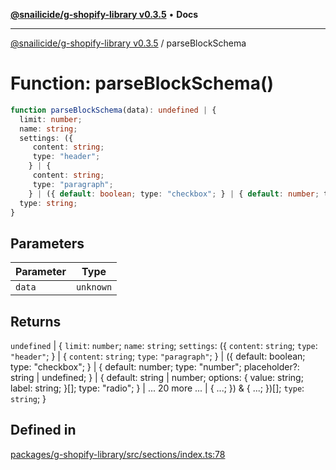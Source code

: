 [**@snailicide/g-shopify-library v0.3.5**](../README.md) • **Docs**

---

[@snailicide/g-shopify-library v0.3.5](../README.md) / parseBlockSchema

# Function: parseBlockSchema()

```ts
function parseBlockSchema(data): undefined | {
  limit: number;
  name: string;
  settings: ({
     content: string;
     type: "header";
    } | {
     content: string;
     type: "paragraph";
    } | ({ default: boolean; type: "checkbox"; } | { default: number; type: "number"; placeholder?: string | undefined; } | { default: string | number; options: { value: string; label: string; }[]; type: "radio"; } | ... 20 more ... | { ...; }) & { ...; })[];
  type: string;
}
```

## Parameters

| Parameter | Type      |
| --------- | --------- |
| `data`    | `unknown` |

## Returns

`undefined` | \{ `limit`: `number`; `name`: `string`; `settings`: (\{ `content`:
`string`; `type`: `"header"`; } | \{ `content`: `string`; `type`: `"paragraph"`;
} | (\{ default: boolean; type: "checkbox"; } | \{ default: number; type:
"number"; placeholder?: string | undefined; } | \{ default: string | number;
options: \{ value: string; label: string; }\[]; type: "radio"; } | ... 20 more
... | \{ ...; }) & \{ ...; })\[]; `type`: `string`; }

## Defined in

[packages/g-shopify-library/src/sections/index.ts:78](https://github.com/gbtunney/snailicide-monorepo/blob/master/packages/g-shopify-library/src/sections/index.ts#L78)
